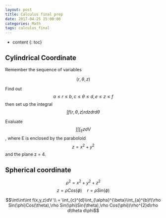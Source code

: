 ```yaml
---
layout: post
title: Calculus final prep
date: 2017-04-25 15:00:00 
categories: Math
tags: calculus_final
---
```


* content
{: toc}



## Cylindrical Coordinate

Remember the sequence of variables

$$(r,\theta,z)$$

Find out $$a≤r≤b,c≤\theta≤d,e≤z≤f$$ then set up the integral $$\int f(r,\theta,z)r dzdrd\theta $$

Evaluate $$\int\int\int_{E}zdV$$, where E is enclosed by the paraboloid $$z=x^{2} + y^{2}$$ and the plane z = 4.

## Spherical coordinate

$$\rho^{2}=x^{2}+y^{2}+z^{2}$$
$$z=\rho Cos(\phi) \quad r=\rho Sin(\phi)$$




$$\int\int\int f(x,y,z)dV \\
= \int_{c}^{d}\int_{\alpha}^{\beta}\int_{a}^{b}f(\rho Sin(\phi)Cos(\theta),\rho Sin(\phi)Sin(\theta),\rho Cos(\phi))\rho^{2}d\rho d\theta d\phi$$

